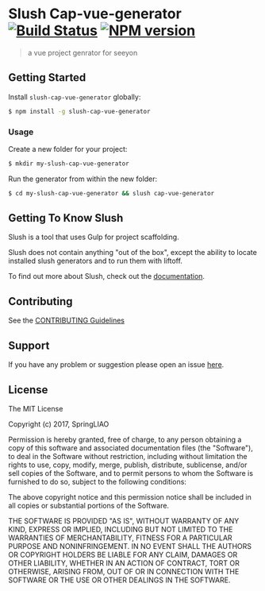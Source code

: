 # Slush Cap-vue-generator [![Build Status](https://secure.travis-ci.org/SpringLIAO/slush-cap-vue-generator.png?branch=master)](https://travis-ci.org/SpringLIAO/slush-cap-vue-generator) [![NPM version](https://badge-me.herokuapp.com/api/npm/slush-cap-vue-generator.png)](http://badges.enytc.com/for/npm/slush-cap-vue-generator)

> a vue project genrator for seeyon


## Getting Started

Install `slush-cap-vue-generator` globally:

```bash
$ npm install -g slush-cap-vue-generator
```

### Usage

Create a new folder for your project:

```bash
$ mkdir my-slush-cap-vue-generator
```

Run the generator from within the new folder:

```bash
$ cd my-slush-cap-vue-generator && slush cap-vue-generator
```

## Getting To Know Slush

Slush is a tool that uses Gulp for project scaffolding.

Slush does not contain anything "out of the box", except the ability to locate installed slush generators and to run them with liftoff.

To find out more about Slush, check out the [documentation](https://github.com/slushjs/slush).

## Contributing

See the [CONTRIBUTING Guidelines](https://github.com/SpringLIAO/slush-cap-vue-generator/blob/master/CONTRIBUTING.md)

## Support
If you have any problem or suggestion please open an issue [here](https://github.com/SpringLIAO/slush-cap-vue-generator/issues).

## License 

The MIT License

Copyright (c) 2017, SpringLIAO

Permission is hereby granted, free of charge, to any person
obtaining a copy of this software and associated documentation
files (the "Software"), to deal in the Software without
restriction, including without limitation the rights to use,
copy, modify, merge, publish, distribute, sublicense, and/or sell
copies of the Software, and to permit persons to whom the
Software is furnished to do so, subject to the following
conditions:

The above copyright notice and this permission notice shall be
included in all copies or substantial portions of the Software.

THE SOFTWARE IS PROVIDED "AS IS", WITHOUT WARRANTY OF ANY KIND,
EXPRESS OR IMPLIED, INCLUDING BUT NOT LIMITED TO THE WARRANTIES
OF MERCHANTABILITY, FITNESS FOR A PARTICULAR PURPOSE AND
NONINFRINGEMENT. IN NO EVENT SHALL THE AUTHORS OR COPYRIGHT
HOLDERS BE LIABLE FOR ANY CLAIM, DAMAGES OR OTHER LIABILITY,
WHETHER IN AN ACTION OF CONTRACT, TORT OR OTHERWISE, ARISING
FROM, OUT OF OR IN CONNECTION WITH THE SOFTWARE OR THE USE OR
OTHER DEALINGS IN THE SOFTWARE.


